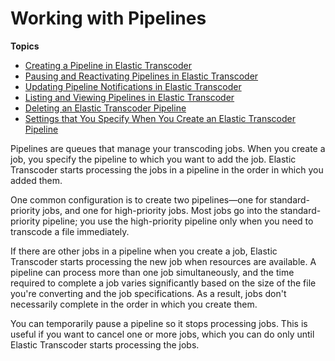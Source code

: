# Working with Pipelines<a name="working-with-pipelines"></a>

**Topics**
+ [Creating a Pipeline in Elastic Transcoder](creating-pipelines.md)
+ [Pausing and Reactivating Pipelines in Elastic Transcoder](updating-pipeline-status.md)
+ [Updating Pipeline Notifications in Elastic Transcoder](updating-pipeline-notifications.md)
+ [Listing and Viewing Pipelines in Elastic Transcoder](listing-pipelines.md)
+ [Deleting an Elastic Transcoder Pipeline](deleting-a-pipeline.md)
+ [Settings that You Specify When You Create an Elastic Transcoder Pipeline](pipeline-settings.md)

Pipelines are queues that manage your transcoding jobs\. When you create a job, you specify the pipeline to which you want to add the job\. Elastic Transcoder starts processing the jobs in a pipeline in the order in which you added them\.

One common configuration is to create two pipelines—one for standard\-priority jobs, and one for high\-priority jobs\. Most jobs go into the standard\-priority pipeline; you use the high\-priority pipeline only when you need to transcode a file immediately\.

If there are other jobs in a pipeline when you create a job, Elastic Transcoder starts processing the new job when resources are available\. A pipeline can process more than one job simultaneously, and the time required to complete a job varies significantly based on the size of the file you're converting and the job specifications\. As a result, jobs don't necessarily complete in the order in which you create them\.

You can temporarily pause a pipeline so it stops processing jobs\. This is useful if you want to cancel one or more jobs, which you can do only until Elastic Transcoder starts processing the jobs\.